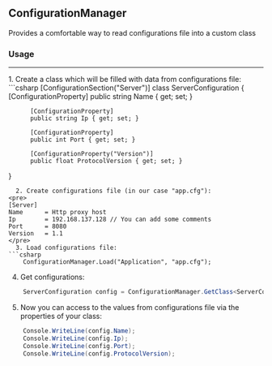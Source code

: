 ## ConfigurationManager

Provides a comfortable way to read configurations file into a custom class

### Usage
<hr />
  1. Create a class which will be filled with data from configurations file:
```csharp
[ConfigurationSection("Server")]
class ServerConfiguration 
{
          [ConfigurationProperty]
          public string Name { get; set; }
        
          [ConfigurationProperty]
          public string Ip { get; set; }
        
          [ConfigurationProperty]
          public int Port { get; set; }
        
          [ConfigurationProperty("Version")]
          public float ProtocolVersion { get; set; }
}
```
  2. Create configurations file (in our case "app.cfg"):
<pre>
[Server]
Name      = Http proxy host
Ip		  = 192.168.137.128 // You can add some comments
Port	  = 8080
Version	  = 1.1
</pre>  
  3. Load configurations file:
```csharp
    ConfigurationManager.Load("Application", "app.cfg");
```
  4. Get configurations:
```csharp
    ServerConfiguration config = ConfigurationManager.GetClass<ServerConfiguration>("Application");
```
  5. Now you can access to the values from configurations file via the properties of your class:
```csharp
    Console.WriteLine(config.Name);
    Console.WriteLine(config.Ip);
    Console.WriteLine(config.Port);
    Console.WriteLine(config.ProtocolVersion);
```







